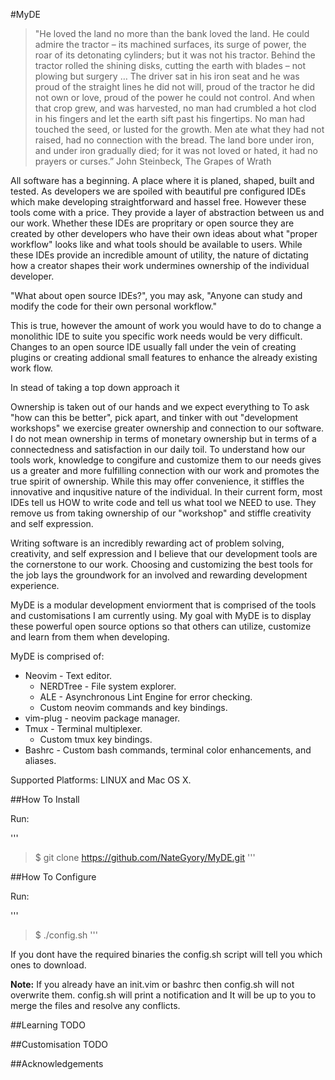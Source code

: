 #MyDE

>"He loved the land no more than the bank loved the land. He could admire the tractor – its machined surfaces, its surge of power, the roar of its detonating cylinders; but it was not his tractor. Behind the tractor rolled the shining disks, cutting the earth with blades – not plowing but surgery … The driver sat in his iron seat and he was proud of the straight lines he did not will, proud of the tractor he did not own or love, proud of the power he could not control. And when that crop grew, and was harvested, no man had crumbled a hot clod in his fingers and let the earth sift past his fingertips. No man had touched the seed, or lusted for the growth. Men ate what they had not raised, had no connection with the bread. The land bore under iron, and under iron gradually died; for it was not loved or hated, it had no prayers or curses.”
> John Steinbeck, The Grapes of Wrath

All software has a beginning. A place where it is planed, shaped, built and tested. As developers we are spoiled with beautiful pre configured IDEs which make developing straightforward and hassel free. However these tools come with a price. They provide a layer of abstraction between us and our work. Whether these IDEs are propritary or open source they are created by other developers who have their own ideas about what "proper workflow" looks like and what tools should be available to users. While these IDEs provide an incredible amount of utility, the nature of dictating how a creator shapes their work undermines ownership of the individual developer.

"What about open source IDEs?", you may ask, "Anyone can study and modify the code for their own personal workflow."

This is true, however the amount of work you would have to do to change a monolithic IDE to suite you specific work needs would be very difficult. Changes to an open source IDE usually fall under the vein of creating plugins or creating addional small features to enhance the already existing work flow.

In stead of taking a top down approach it 

Ownership is taken out of our hands and we expect everything to To ask "how can this be better", pick apart, and tinker with out "development workshops" we exercise greater ownership and connection to our software. I do not mean ownership in terms of monetary ownership but in terms of a connectedness and satisfaction in our daily toil. To understand how our tools work, knowledge to congifure and customize them to our needs gives us a greater and more fulfilling connection with our work and promotes the true spirit of ownership. While this may offer convenience, it stiffles the innovative and inqusitive nature of the individual. In their current form, most IDEs tell us HOW to write code and tell us what tool we NEED to use. They remove us from taking ownership of our "workshop" and stiffle creativity and self expression.

Writing software is an incredibly rewarding act of problem solving, creativity, and self expression and I believe that our development tools are the cornerstone to our work. Choosing and customizing the best tools for the job lays the groundwork for an involved and rewarding development experience.

MyDE is a modular development enviorment that is comprised of the tools and customisations I am currently using. My goal with MyDE is to display these powerful open source options so that others can utilize, customize and learn from them when developing.


MyDE is comprised of:

* Neovim - Text editor.
  * NERDTree - File system explorer.
  * ALE - Asynchronous Lint Engine for error checking.
  * Custom neovim commands and key bindings.
* vim-plug - neovim package manager.
* Tmux - Terminal multiplexer.
  * Custom tmux key bindings.
* Bashrc - Custom bash commands, terminal color enhancements, and aliases.

Supported Platforms: LINUX and Mac OS X.

##How To Install

Run:

'''
>$ git clone https://github.com/NateGyory/MyDE.git
'''

##How To Configure

Run:

'''
>$ ./config.sh
'''

If you dont have the required binaries the config.sh script will tell you which ones to download.

**Note:** If you already have an init.vim or bashrc then config.sh will not overwrite them. config.sh will print a notification and It will be up to you to merge the files and resolve any conflicts.

##Learning
TODO

##Customisation
TODO

##Acknowledgements

